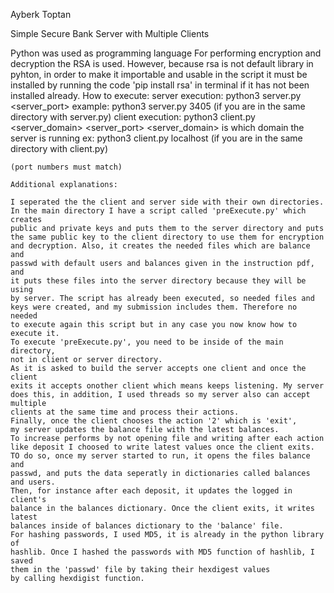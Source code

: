 Ayberk Toptan

Simple Secure Bank Server with Multiple Clients

Python was used as programming language
For performing encryption and decryption the RSA is used.
	However, because rsa is not default library in pyhton,
	in order to make it importable and usable in the script
	it must be installed by running the code 'pip install rsa' in terminal
	if it has not been installed already.
How to execute:
	server execution: python3 server.py <server_port>
        example: python3 server.py 3405
        (if you are in the same directory with server.py)
    client execution: python3 client.py <server_domain> <server_port>
        <server_domain> is which domain the server is running
        ex: python3 client.py localhost
        (if you are in the same directory with client.py)
    
    (port numbers must match)

	Additional explanations:
	
	I seperated the the client and server side with their own directories.
	In the main directory I have a script called 'preExecute.py' which creates
	public and private keys and puts them to the server directory and puts
	the same public key to the client directory to use them for encryption
	and decryption. Also, it creates the needed files which are balance and
	passwd with default users and balances given in the instruction pdf, and
	it puts these files into the server directory because they will be using
	by server. The script has already been executed, so needed files and
	keys were created, and my submission includes them. Therefore no needed
	to execute again this script but in any case you now know how to execute it.
	To execute 'preExecute.py', you need to be inside of the main directory,
	not in client or server directory.
	As it is asked to build the server accepts one client and once the client
	exits it accepts onother client which means keeps listening. My server
	does this, in addition, I used threads so my server also can accept multiple
	clients at the same time and process their actions.
	Finally, once the client chooses the action '2' which is 'exit',
	my server updates the balance file with the latest balances.
	To increase performs by not opening file and writing after each action
	like deposit I choosed to write latest values once the client exits.
	TO do so, once my server started to run, it opens the files balance and
	passwd, and puts the data seperatly in dictionaries called balances and users.
	Then, for instance after each deposit, it updates the logged in client's
	balance in the balances dictionary. Once the client exits, it writes latest
	balances inside of balances dictionary to the 'balance' file.
	For hashing passwords, I used MD5, it is already in the python library of
	hashlib. Once I hashed the passwords with MD5 function of hashlib, I saved
	them in the 'passwd' file by taking their hexdigest values 
	by calling hexdigist function.